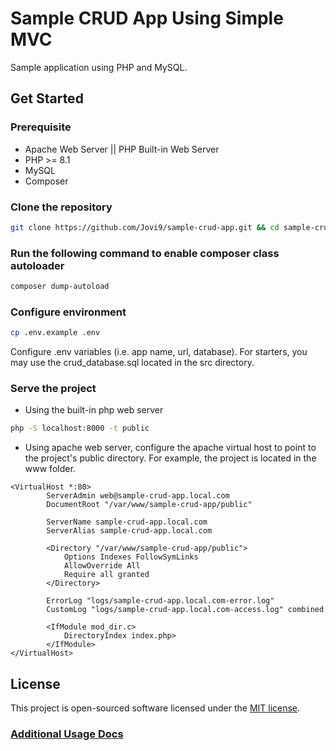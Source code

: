 # Sample CRUD App Using Simple MVC

Sample application using PHP and MySQL.

## Get Started

### Prerequisite

-    Apache Web Server || PHP Built-in Web Server
-    PHP >= 8.1
-    MySQL
-    Composer

### Clone the repository

```bash
git clone https://github.com/Jovi9/sample-crud-app.git && cd sample-crud-app
```

### Run the following command to enable composer class autoloader

```bash
composer dump-autoload
```

### Configure environment

```bash
cp .env.example .env
```

Configure .env variables (i.e. app name, url, database). For starters, you may use the crud_database.sql located in the src directory.

### Serve the project

-    Using the built-in php web server

```bash
php -S localhost:8000 -t public
```

-    Using apache web server, configure the apache virtual host to point to the project's public directory.
     For example, the project is located in the www folder.

```
<VirtualHost *:80>
        ServerAdmin web@sample-crud-app.local.com
        DocumentRoot "/var/www/sample-crud-app/public"

        ServerName sample-crud-app.local.com
        ServerAlias sample-crud-app.local.com

        <Directory "/var/www/sample-crud-app/public">
            Options Indexes FollowSymLinks
            AllowOverride All
            Require all granted
        </Directory>

        ErrorLog "logs/sample-crud-app.local.com-error.log"
        CustomLog "logs/sample-crud-app.local.com-access.log" combined

        <IfModule mod_dir.c>
            DirectoryIndex index.php>
        </IfModule>
</VirtualHost>
```

## License

This project is open-sourced software licensed under the [MIT license](https://opensource.org/licenses/MIT).

### [Additional Usage Docs](/docs/README.md)

